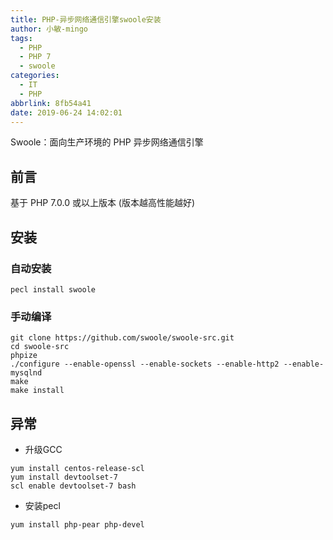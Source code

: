 ```yaml
---
title: PHP-异步网络通信引擎swoole安装
author: 小敏-mingo
tags:
  - PHP
  - PHP 7
  - swoole
categories:
  - IT
  - PHP
abbrlink: 8fb54a41
date: 2019-06-24 14:02:01
---
```

Swoole：面向生产环境的 PHP 异步网络通信引擎
<!-- more -->

## 前言
基于 PHP 7.0.0 或以上版本 (版本越高性能越好)

## 安装
### 自动安装
```
pecl install swoole
```

### 手动编译
```
git clone https://github.com/swoole/swoole-src.git
cd swoole-src
phpize
./configure --enable-openssl --enable-sockets --enable-http2 --enable-mysqlnd
make
make install
```

## 异常
- 升级GCC
```
yum install centos-release-scl
yum install devtoolset-7
scl enable devtoolset-7 bash
```

- 安装pecl
```
yum install php-pear php-devel
```